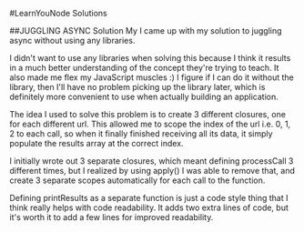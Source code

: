 #LearnYouNode Solutions

##JUGGLING ASYNC Solution
My I came up with my solution to juggling async without using any libraries.

I didn't want to use any libraries when solving this because I think it results in a much better understanding of the concept they're trying to teach.  It also made me flex my JavaScript muscles :)  I figure if I can do it without the library, then I'll have no problem picking up the library later, which is definitely more convenient to use when actually building an application.

The idea I used to solve this problem is to create 3 different closures, one for each different url.  This allowed me to scope the index of the url i.e. 0, 1, 2 to each call, so when it finally finished receiving all its data, it simply populate the results array at the correct index.

I initially wrote out 3 separate closures, which meant defining processCall 3 different times, but I realized by using apply() I was able to remove that, and create 3 separate scopes automatically for each call to the function.

Defining printResults as a separate function is just a code style thing that I think really helps with code readability.  It adds two extra lines of code, but it's worth it to add a few lines for improved readability.
